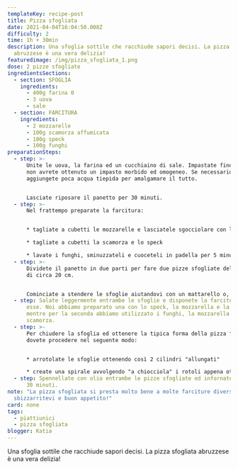```yaml
---
templateKey: recipe-post
title: Pizza sfogliata
date: 2021-04-04T16:04:50.008Z
difficulty: 2
time: 1h + 30min
description: Una sfoglia sottile che racchiude sapori decisi. La pizza sfogliata
  abruzzese è una vera delizia!
featuredimage: /img/pizza_sfogliata_1.png
dose: 2 pizze sfogliate
ingredientsSections:
  - section: SFOGLIA
    ingredients:
      - 400g farina 0
      - 3 uova
      - sale
  - section: FARCITURA
    ingredients:
      - 2 mozzarelle
      - 100g scamorza affumicata
      - 100g speck
      - 100g funghi
preparationSteps:
  - step: >-
      Unite le uova, la farina ed un cucchiaino di sale. Impastate fino a quando
      non avrete ottenuto un impasto morbido ed omogeneo. Se necessario,
      aggiungete poca acqua tiepida per amalgamare il tutto.


      Lasciate riposare il panetto per 30 minuti.
  - step: >-
      Nel frattempo preparate la farcitura:


      * tagliate a cubetti le mozzarelle e lasciatele sgocciolare con l'aiuto di un colino

      * tagliate a cubetti la scamorza e lo speck

      * lavate i funghi, sminuzzateli e cuoceteli in padella per 5 minuti con un filo d'olio ed un pò di sale
  - step: >-
      Dividete il panetto in due parti per fare due pizze sfogliate del diametro
      di circa 20 cm.


      Cominciate a stendere le sfoglie aiutandovi con un mattarello o, alternatvamente, con la macchina per fare la pasta fresca. Le sfoglie dovranno essere abbastanza sottili.
  - step: Salate leggermente entrambe le sfoglie e disponete la farcitura sopra di
      esse. Noi abbiamo preparato una con lo speck, la mozzarella e la scamorza,
      mentre per la seconda abbiamo utilizzato i funghi, la mozzarella e la
      scamorza.
  - step: >-
      Per chiudere la sfoglia ed ottenere la tipica forma della pizza fogliata,
      dovete procedere nel seguente modo:


      * arrotolate le sfoglie ottenendo così 2 cilindri "allungati" 

      * create una spirale avvolgendo "a chiocciola" i rotoli appena ottenuti
  - step: Spennellate con olio entrambe le pizze sfogliate ed infornate a 200°C per
      30 minuti.
note: "La pizza sfogliata si presta molto bene a molte farciture diverse:
  sbizzarritevi e buon appetito!"
card: none
tags:
  - piattiunici
  - pizza sfogliata
blogger: Katia
---
```

Una sfoglia sottile che racchiude sapori decisi. La pizza sfogliata abruzzese è una vera delizia!